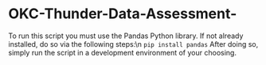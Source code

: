# OKC-Thunder-Data-Assessment-

To run this script you must use the Pandas Python library. 
If not already installed, do so via the following steps:\n
`pip install pandas`
After doing so, simply run the script in a development environment of your choosing. 
